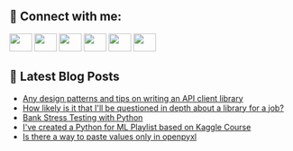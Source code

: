 ## 🔎 Connect with me:
[<img height="32" width="40" src="https://cdn.jsdelivr.net/npm/simple-icons@v5/icons/telegram.svg" />](https://t.me/bullbesh)
[<img height="32" width="40" src="https://cdn.jsdelivr.net/npm/simple-icons@v5/icons/vk.svg" />](https://vk.com/bullbesh)
[<img height="32" width="40" src="https://cdn.jsdelivr.net/npm/simple-icons@v5/icons/twitter.svg" />](https://twitter.com/bullbesh1)
[<img height="32" width="40" src="https://cdn.jsdelivr.net/npm/simple-icons@v5/icons/instagram.svg" />](https://www.instagram.com/bullbesh)
[<img height="32" width="40" src="https://cdn.jsdelivr.net/npm/simple-icons@v5/icons/reddit.svg" />](https://www.reddit.com/user/bullbesh)
[<img height="32" width="40" src="https://cdn.jsdelivr.net/npm/simple-icons@v5/icons/youtube.svg" />](https://www.youtube.com/channel/UCtfjRs6uzgq5mfm8S06WTcg)

## 📕 Latest Blog Posts
<!-- BLOG-POST-LIST:START -->
- [Any design patterns and tips on writing an API client library](https://www.reddit.com/r/Python/comments/vty3sx/any_design_patterns_and_tips_on_writing_an_api/)
- [How likely is it that I&#39;ll be questioned in depth about a library for a job?](https://www.reddit.com/r/Python/comments/vtxe7f/how_likely_is_it_that_ill_be_questioned_in_depth/)
- [Bank Stress Testing with Python](https://www.reddit.com/r/Python/comments/vttk5i/bank_stress_testing_with_python/)
- [I&#39;ve created a Python for ML Playlist based on Kaggle Course](https://www.reddit.com/r/Python/comments/vtr7j5/ive_created_a_python_for_ml_playlist_based_on/)
- [Is there a way to paste values only in openpyxl](https://www.reddit.com/r/Python/comments/vtr3x9/is_there_a_way_to_paste_values_only_in_openpyxl/)
<!-- BLOG-POST-LIST:END -->
